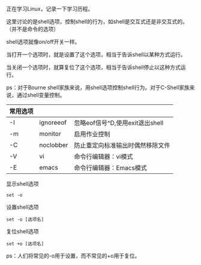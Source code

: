 正在学习Linux，记录一下学习历程。


这里讨论的是shell选项，控制shell的行为，如shell是交互式还是非交互式的。（并不是命令的选项）

shell选项就像on/off开关一样。

当打开一个选项时，就是设置了这个选项，相当于告诉shell以某种方式运行。

当关闭一个选项时，就算复位了这个选项，相当于告诉shell停止以这种方式运行。

ps：对于Bourne shell家族来说，用shell选项控制shell行为。对于C-Shell家族来说，通过shell变量控制。


| 常用选项 | | |
| - | - | - |
| -I | ignoreeof |	忽略eof信号^D,使用exit退出shell |
| -m | monitor | 启用作业控制 |
| -C | noclobber | 防止重定向标准输出时偶然移除文件 |
| -V | vi | 命令行编辑器：vi模式 |
| -E | emacs | 命令行编辑器：Emacs模式 |

显示shell选项
```
set -o
```

设置shell选项
```
set -o [选项名]
```

复位shell选项
```
set +o [选项名]
```


ps：人们将常见的-o用于设置，而不常见的+o用于复位。